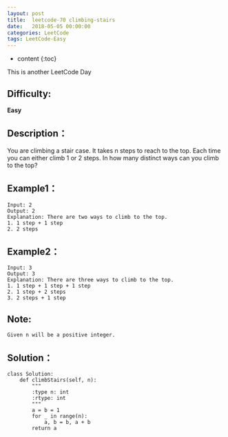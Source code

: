 ```yaml
---
layout: post
title:  leetcode-70 climbing-stairs
date:   2018-05-05 00:00:00
categories: LeetCode
tags: LeetCode-Easy
---
```


* content
{:toc}

This is another LeetCode Day

## Difficulty:

**Easy**

## Description：

You are climbing a stair case. It takes n steps to reach to the top.
Each time you can either climb 1 or 2 steps. In how many distinct ways 
can you climb to the top?

## Example1：

```
Input: 2
Output: 2
Explanation: There are two ways to climb to the top.
1. 1 step + 1 step
2. 2 steps
```

## Example2：

```
Input: 3
Output: 3
Explanation: There are three ways to climb to the top.
1. 1 step + 1 step + 1 step
2. 1 step + 2 steps
3. 2 steps + 1 step
```

## Note:

```
Given n will be a positive integer.
```

## Solution：

```
class Solution:
    def climbStairs(self, n):
        """
        :type n: int
        :rtype: int
        """
        a = b = 1
        for _ in range(n):
            a, b = b, a + b
        return a
```